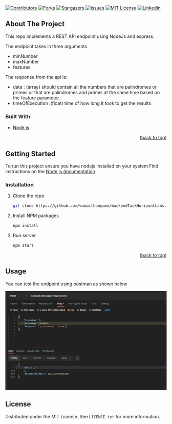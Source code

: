 <div id="top"></div>
<!--
*** Thanks for checking out the backendTaskHorizontLabs. If you have a suggestion
*** that would make this better, please fork the repo and create a pull request
*** or simply open an issue with the tag "enhancement".
*** Don't forget to give the project a star!
*** Thanks again! Now go create something AMAZING! :D
-->



<!-- PROJECT SHIELDS -->
<!--
*** I'm using markdown "reference style" links for readability.
*** Reference links are enclosed in brackets [ ] instead of parentheses ( ).
*** See the bottom of this document for the declaration of the reference variables
*** for contributors-url, forks-url, etc. This is an optional, concise syntax you may use.
*** https://www.markdownguide.org/basic-syntax/#reference-style-links
-->
[![Contributors][contributors-shield]][contributors-url]
[![Forks][forks-shield]][forks-url]
[![Stargazers][stars-shield]][stars-url]
[![Issues][issues-shield]][issues-url]
[![MIT License][license-shield]][license-url]
[![LinkedIn][linkedin-shield]][linkedin-url]

<!-- ABOUT THE PROJECT -->
## About The Project
This repo implements a REST API endpoint using NodeJs and express. 


The endpoint takes in three arguments
- minNumber
- maxNumber
- features

The response from the api is:
- data : (array) should contain all the numbers that are palindromes or primes or that are
  palindromes and primes at the same time based on the feature parameter.
- timeOfExecution :(float) time of how long it took to get the results





### Built With

* [Node.js](https://nodejs.org/)

<p align="right">(<a href="#top">back to top</a>)</p>

<!-- GETTING STARTED -->
## Getting Started

To run this project ensure you have nodejs installed on your system Find instructions on the [Node.js documentation](https://nodejs.org/)


### Installation


1. Clone the repo
   ```sh
   git clone https://github.com/wamaithanyamu/backendTaskHorizontLabs.git
   ```
2. Install NPM packages
   ```sh
   npm install
   ```
3. Run server
   ```sh
   npm start
   ```

<p align="right">(<a href="#top">back to top</a>)</p>



<!-- USAGE EXAMPLES -->
## Usage

You can test the endpoint using postman as shown below

![](images/success.JPG)

<!-- LICENSE -->
## License

Distributed under the MIT License. See `LICENSE.txt` for more information.


<!-- MARKDOWN LINKS & IMAGES -->
<!-- https://www.markdownguide.org/basic-syntax/#reference-style-links -->
[contributors-shield]: https://img.shields.io/github/contributors/wamaithanyamu/backendTaskHorizontLabs.svg?style=for-the-badge
[contributors-url]: https://github.com/wamaithaNyamu/backendTaskHorizontLabs.git/graphs/contributors
[forks-shield]: https://img.shields.io/github/forks/wamaithanyamu/backendTaskHorizontLabs.svg?style=for-the-badge
[forks-url]: https://github.com/wamaithaNyamu/backendTaskHorizontLabs.git/network/members
[stars-shield]: https://img.shields.io/github/stars/wamaithanyamu/backendTaskHorizontLabs.svg?style=for-the-badge
[stars-url]: https://github.com/wamaithaNyamu/backendTaskHorizontLabs.git/stargazers
[issues-shield]: https://img.shields.io/github/issues/wamaithanyamu/backendTaskHorizontLabs.svg?style=for-the-badge
[issues-url]: https://github.com/wamaithaNyamu/backendTaskHorizontLabs.git/issues
[license-shield]: https://img.shields.io/github/license/wamaithanyamu/backendTaskHorizontLabs.svg?style=for-the-badge
[license-url]: https://github.com/wamaithaNyamu/backendTaskHorizontLabs.git/blob/master/LICENSE.txt
[linkedin-shield]: https://img.shields.io/badge/-LinkedIn-black.svg?style=for-the-badge&logo=linkedin&colorB=555
[linkedin-url]: https://linkedin.com/in/wamaithanyamu

